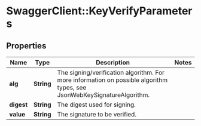 # SwaggerClient::KeyVerifyParameters

## Properties
Name | Type | Description | Notes
------------ | ------------- | ------------- | -------------
**alg** | **String** | The signing/verification algorithm. For more information on possible algorithm types, see JsonWebKeySignatureAlgorithm. | 
**digest** | **String** | The digest used for signing. | 
**value** | **String** | The signature to be verified. | 


